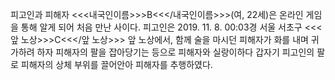 피고인과 피해자 <<<내국인이름>>>B<<</내국인이름>>>(여, 22세)은 온라인 게임을 통해 알게 되어 처음 만난 사이다.
피고인은 2019. 11. 8. 00:03경 서울 서초구 <<<앞 노상>>>C<<</앞 노상>>> 앞 노상에서, 함께 술을 마시던 피해자가 화를 내며 귀가하려 하자 피해자의 팔을 잡아당기는 등으로 피해자와 실랑이하다 갑자기 피고인의 팔로 피해자의 상체 부위를 끌어안아 피해자를 추행하였다.
